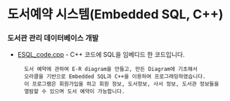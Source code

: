 # 도서예약 시스템(Embedded SQL, C++) 

### 도서관 관리 데이터베이스 개발

- [ESQL_code.cpp](https://github.com/woosik0818/Embedded-SQL-cpp/blob/master/ESQL_code.cpp) - C++ 코드에 SQL을 임베디드 한 코드입니다.
	
		도서 예약에 관하여 E-R diagram을 만들고, 만든 Diagram에 기초해서 
		오라클을 기반으로 Embedded SQL과 C++을 이용하여 프로그래밍하였습니다. 
		이 프로그램은 회원가입을 하고 회원 정보, 도서정보, 사서 정보, 도서관 정보들을 
		열람할 수 있으며 도서 예약이 가능합니다.
